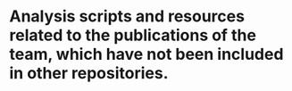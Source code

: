 # Analysis scripts and resources related to the publications of the team, which have not been included in other repositories. 
